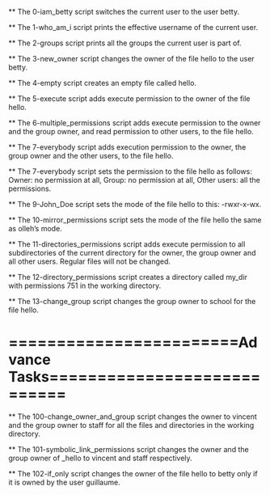 ** The 0-iam_betty script switches the current user to the user betty.

** The 1-who_am_i script prints the effective username of the current user.

** The 2-groups script prints all the groups the current user is part of.

** The 3-new_owner script changes the owner of the file hello to the user betty.

** The 4-empty script creates an empty file called hello.

** The 5-execute script adds execute permission to the owner of the file hello.

** The 6-multiple_permissions script adds execute permission to the owner and the group owner, and read permission to other users, to the file hello.

** The 7-everybody script adds execution permission to the owner, the group owner and the other users, to the file hello.

** The 7-everybody script sets the permission to the file hello as follows: Owner: no permission at all, Group: no permission at all, Other users: all the permissions.

** The 9-John_Doe script sets the mode of the file hello to this: -rwxr-x-wx.

** The 10-mirror_permissions script sets the mode of the file hello the same as olleh’s mode.

** The 11-directories_permissions script adds execute permission to all subdirectories of the current directory for the owner, the group owner and all other users. Regular files will not be changed.

** The 12-directory_permissions script creates a directory called my_dir with permissions 751 in the working directory.

** The 13-change_group script changes the group owner to school for the file hello.

========================__Advance Tasks__============================
=================================================================

** The 100-change_owner_and_group script changes the owner to vincent and the group owner to staff for all the files and directories in the working directory.


** The 101-symbolic_link_permissions script changes the owner and the group owner of _hello to vincent and staff respectively.

** The 102-if_only script changes the owner of the file hello to betty only if it is owned by the user guillaume.

